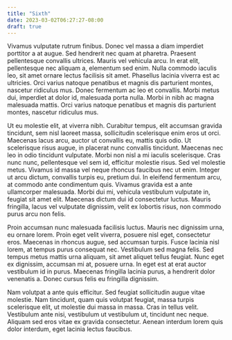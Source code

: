 ```yaml
---
title: "Sixth"
date: 2023-03-02T06:27:27-08:00
draft: true
---
```




Vivamus vulputate rutrum finibus. Donec vel massa a diam imperdiet porttitor a at augue. Sed hendrerit nec quam at pharetra. Praesent pellentesque convallis ultrices. Mauris vel vehicula arcu. In erat elit, pellentesque nec aliquam a, elementum sed enim. Nulla commodo iaculis leo, sit amet ornare lectus facilisis sit amet. Phasellus lacinia viverra est ac ultricies. Orci varius natoque penatibus et magnis dis parturient montes, nascetur ridiculus mus. Donec fermentum ac leo et convallis. Morbi metus dui, imperdiet at dolor id, malesuada porta nulla. Morbi in nibh ac magna malesuada mattis. Orci varius natoque penatibus et magnis dis parturient montes, nascetur ridiculus mus.

Ut eu molestie elit, at viverra nibh. Curabitur tempus, elit accumsan gravida tincidunt, sem nisl laoreet massa, sollicitudin scelerisque enim eros ut orci. Maecenas lacus arcu, auctor ut convallis eu, mattis quis odio. Ut scelerisque risus augue, in placerat nunc convallis tincidunt. Maecenas nec leo in odio tincidunt vulputate. Morbi non nisl a mi iaculis scelerisque. Cras nunc nunc, pellentesque vel sem id, efficitur molestie risus. Sed vel molestie metus. Vivamus id massa vel neque rhoncus faucibus nec ut enim. Integer ut arcu dictum, convallis turpis eu, pretium dui. In eleifend fermentum arcu, at commodo ante condimentum quis. Vivamus gravida est a ante ullamcorper malesuada. Morbi dui mi, vehicula vestibulum vulputate in, feugiat sit amet elit. Maecenas dictum dui id consectetur luctus. Mauris fringilla, lacus vel vulputate dignissim, velit ex lobortis risus, non commodo purus arcu non felis.

Proin accumsan nunc malesuada facilisis luctus. Mauris nec dignissim urna, eu ornare lorem. Proin eget velit viverra, posuere nisl eget, consectetur eros. Maecenas in rhoncus augue, sed accumsan turpis. Fusce lacinia nisl lorem, at tempus purus consequat nec. Vestibulum sed magna felis. Sed tempus metus mattis urna aliquam, sit amet aliquet tellus feugiat. Nunc eget ex dignissim, accumsan mi at, posuere urna. In eget est at erat auctor vestibulum id in purus. Maecenas fringilla lacinia purus, a hendrerit dolor venenatis a. Donec cursus felis eu fringilla dignissim.

Nam volutpat a ante quis efficitur. Sed feugiat sollicitudin augue vitae molestie. Nam tincidunt, quam quis volutpat feugiat, massa turpis scelerisque elit, ut molestie dui massa in massa. Cras in tellus velit. Vestibulum ante nisi, vestibulum ut vestibulum ut, tincidunt nec neque. Aliquam sed eros vitae ex gravida consectetur. Aenean interdum lorem quis dolor interdum, eget lacinia lectus faucibus. 